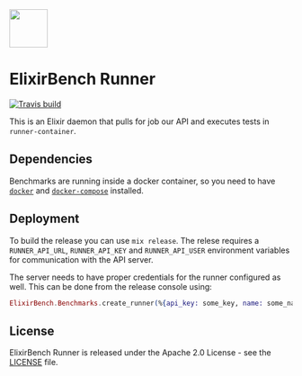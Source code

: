 <img src="../web/public/images/logo.png" height="68" />

# ElixirBench Runner

[![Travis build](https://secure.travis-ci.org/elixir-bench/elixir-bench-runner.svg?branch=master
"Build Status")](https://travis-ci.org/elixir-bench/elixir-bench-runner)

This is an Elixir daemon that pulls for job our API and executes tests in `runner-container`.

## Dependencies

Benchmarks are running inside a docker container, so you need to have
[`docker`](https://docs.docker.com/engine/installation/) and
[`docker-compose`](https://docs.docker.com/compose/install/) installed.

## Deployment

To build the release you can use `mix release`. The relese requires a `RUNNER_API_URL`, `RUNNER_API_KEY` and `RUNNER_API_USER`
environment variables for communication with the API server.

The server needs to have proper credentials for the runner configured as well. This can be done from
the release console using:
```elixir
ElixirBench.Benchmarks.create_runner(%{api_key: some_key, name: some_name})
```

## License

ElixirBench Runner is released under the Apache 2.0 License - see the [LICENSE](LICENSE.md) file.
